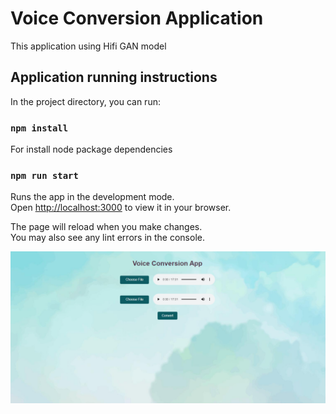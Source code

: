 # Voice Conversion Application

This application using Hifi GAN model 

## Application running instructions

In the project directory, you can run:

### `npm install`
For install node package dependencies

### `npm run start`
Runs the app in the development mode.\
Open [http://localhost:3000](http://localhost:3000) to view it in your browser.

The page will reload when you make changes.\
You may also see any lint errors in the console.

![Alt text](image.png)